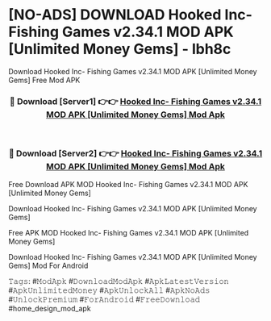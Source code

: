# [NO-ADS] DOWNLOAD Hooked Inc- Fishing Games v2.34.1 MOD APK [Unlimited Money Gems] - lbh8c
Download Hooked Inc- Fishing Games v2.34.1 MOD APK [Unlimited Money Gems] Free Mod APK

<div align="center">
<h3>🔴 Download [Server1] 👉👉 <a href="https://apk-comot.site?title=Hooked_Inc-_Fishing_Games_v2.34.1_MOD_APK_[Unlimited_Money_Gems]">Hooked Inc- Fishing Games v2.34.1 MOD APK [Unlimited Money Gems] Mod Apk</a></h3><br>

<h3>🔴 Download [Server2] 👉👉 <a href="https://apk-comot.site?title=Hooked_Inc-_Fishing_Games_v2.34.1_MOD_APK_[Unlimited_Money_Gems]">Hooked Inc- Fishing Games v2.34.1 MOD APK [Unlimited Money Gems] Mod Apk</a></h3>
</div>


Free Download APK MOD Hooked Inc- Fishing Games v2.34.1 MOD APK [Unlimited Money Gems]

Download Hooked Inc- Fishing Games v2.34.1 MOD APK [Unlimited Money Gems] 

Free APK MOD Hooked Inc- Fishing Games v2.34.1 MOD APK [Unlimited Money Gems] 

Download Hooked Inc- Fishing Games v2.34.1 MOD APK [Unlimited Money Gems] Mod For Android

𝚃𝚊𝚐𝚜: #𝙼𝚘𝚍𝙰𝚙𝚔 #𝙳𝚘𝚠𝚗𝚕𝚘𝚊𝚍𝙼𝚘𝚍𝙰𝚙𝚔 #𝙰𝚙𝚔𝙻𝚊𝚝𝚎𝚜𝚝𝚅𝚎𝚛𝚜𝚒𝚘𝚗 #𝙰𝚙𝚔𝚄𝚗𝚕𝚒𝚖𝚒𝚝𝚎𝚍𝙼𝚘𝚗𝚎𝚢 #𝙰𝚙𝚔𝚄𝚗𝚕𝚘𝚌𝚔𝙰𝚕𝚕 #𝙰𝚙𝚔𝙽𝚘𝙰𝚍𝚜 #𝚄𝚗𝚕𝚘𝚌𝚔𝙿𝚛𝚎𝚖𝚒𝚞𝚖 #𝙵𝚘𝚛𝙰𝚗𝚍𝚛𝚘𝚒𝚍 #𝙵𝚛𝚎𝚎𝙳𝚘𝚠𝚗𝚕𝚘𝚊𝚍 #home_design_mod_apk